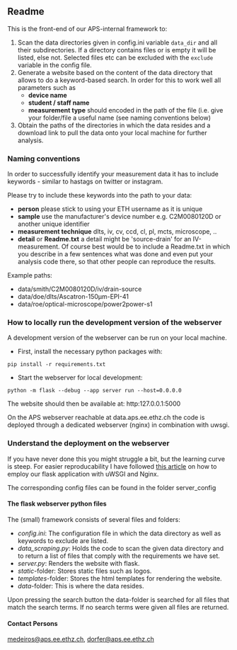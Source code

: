 ## Readme

This is the front-end of our APS-internal framework to:

1. Scan the data directories given in config.ini variable `data_dir` and all their subdirectories. If a directory contains files or is empty it will be listed, else not. Selected files etc can be excluded with the `exclude` variable in the config file.
2. Generate a website based on the content of the data directory that allows to do a keyword-based search. In order for this to work well all parameters such as
	* **device name**
	* **student / staff name**
	* **measurement type** should encoded in the path of the file (i.e. give your folder/file a useful name (see naming conventions below)
3. Obtain the paths of the directories in which the data resides and a download link to pull the data onto your local machine for further analysis.


### Naming conventions

In order to successfully identify your measurement data it has to include keywords - similar to hastags on twitter or instagram.

Please try to include these keywords into the path to your data:

* **person** please stick to using your ETH username as it is unique
* **sample** use the manufacturer's device number e.g. C2M0080120D or another unique identifier
* **measurement technique** dlts, iv, cv, ccd, cl, pl, mcts, microscope, ..
* **detail** or **Readme.txt** a detail might be 'source-drain' for an IV-measurement. Of course best would be to include a Readme.txt in which you describe in a few sentences what was done and even put your analysis code there, so that other people can reproduce the results.

Example paths:

* data/smith/C2M0080120D/iv/drain-source
* data/doe/dlts/Ascatron-150µm-EPI-41
* data/roe/optical-microscope/power2power-s1


### How to locally run the development version of the webserver
A development version of the webserver can be run on your local machine.

* First, install the necessary python packages with:

`pip install -r requirements.txt`

* Start the webserver for local development:

`python -m flask --debug --app server run --host=0.0.0.0`

The website should then be available at: http:127.0.0.1:5000

On the APS webserver reachable at data.aps.ee.ethz.ch the code is deployed through a dedicated webserver (nginx) in combination with uwsgi.

### Understand the deployment on the webserver
If you have never done this you might struggle a bit, but the learning curve is steep.
For easier reproducability I have followed [this article](https://www.digitalocean.com/community/tutorials/how-to-serve-flask-applications-with-uswgi-and-nginx-on-ubuntu-18-04) on how to employ our flask application with uWSGI and Nginx.

The corresponding config files can be found in the folder server_config

#### The flask webserver python files

The (small) framework consists of several files and folders:

* *config.ini*: The configuration file in which the data directory as well as keywords to exclude are listed.
* *data_scraping.py*: Holds the code to scan the given data directory and to return a list of files that comply with the requirements we have set.
* *server.py*: Renders the website with flask.
* *static*-folder: Stores static files such as logos.
* *templates*-folder: Stores the html templates for rendering the website.
* *data*-folder: This is where the data resides.

Upon pressing the search button the data-folder is searched for all files that match the search terms. If no search terms were given all files are returned.

#### Contact Persons

<medeiros@aps.ee.ethz.ch>,
<dorfer@aps.ee.ethz.ch>
